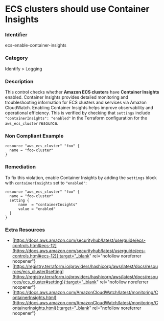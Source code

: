 # ECS clusters should use Container Insights

### Identifier

ecs-enable-container-insights

### Category

Identify > Logging

### Description

This control checks whether **Amazon ECS clusters** have **Container Insights** enabled. Container Insights provides detailed monitoring and troubleshooting information for ECS clusters and services via Amazon CloudWatch. Enabling Container Insights helps improve observability and operational efficiency. This is verified by checking that `settings` include `"containerInsights": "enabled"` in the Terraform configuration for the `aws_ecs_cluster` resource.

### Non Compliant Example

```hcl
resource "aws_ecs_cluster" "foo" {
  name = "foo-cluster"
}
```

### Remediation

To fix this violation, enable Container Insights by adding the `settings` block with `containerInsights` set to `"enabled"`:
```hcl
resource "aws_ecs_cluster" "foo" {
  name = "foo-cluster"
  setting {
      name  = "containerInsights"
      value = "enabled"
  }
}
```

### Extra Resources

- [https://docs.aws.amazon.com/securityhub/latest/userguide/ecs-controls.html#ecs-12](https://docs.aws.amazon.com/securityhub/latest/userguide/ecs-controls.html#ecs-12){:target="_blank" rel="nofollow noreferrer noopener"}
- [https://registry.terraform.io/providers/hashicorp/aws/latest/docs/resources/ecs_cluster#setting](https://registry.terraform.io/providers/hashicorp/aws/latest/docs/resources/ecs_cluster#setting){:target="_blank" rel="nofollow noreferrer noopener"}
- [https://docs.aws.amazon.com/AmazonCloudWatch/latest/monitoring/ContainerInsights.html](https://docs.aws.amazon.com/AmazonCloudWatch/latest/monitoring/ContainerInsights.html){:target="_blank" rel="nofollow noreferrer noopener"}
